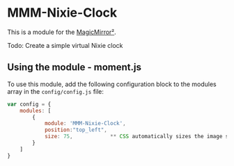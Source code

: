 # MMM-Nixie-Clock

This is a module for the [MagicMirror²](https://github.com/MichMich/MagicMirror/).

Todo: Create a simple virtual Nixie clock

## Using the module - moment.js

To use this module, add the following configuration block to the modules array in the `config/config.js` file:
```js
var config = {
    modules: [
        {
            module: 'MMM-Nixie-Clock',
            position:"top_left",
            size: 75,            ** CSS automatically sizes the image size - 10%
        }
    ]
}
```


